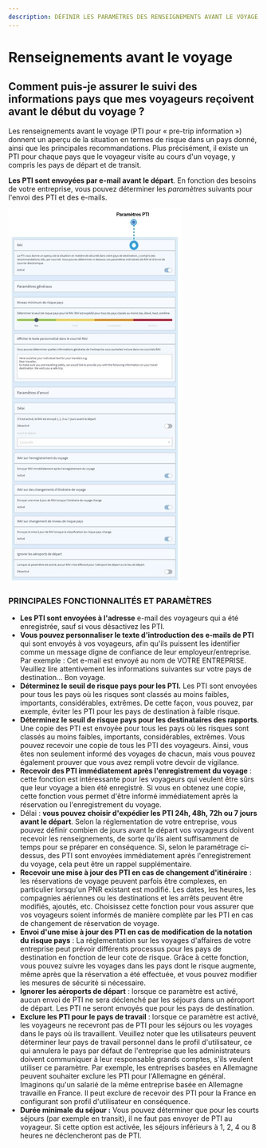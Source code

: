 ```yaml
---
description: DÉFINIR LES PARAMÈTRES DES RENSEIGNEMENTS AVANT LE VOYAGE
---
```


# Renseignements avant le voyage

## Comment puis-je assurer le suivi des informations pays que mes voyageurs reçoivent avant le début du voyage ?

Les renseignements avant le voyage \(PTI pour « pre-trip information »\) donnent un aperçu de la situation en termes de risque dans un pays donné, ainsi que les principales recommandations. Plus précisément, il existe un PTI pour chaque pays que le voyageur visite au cours d'un voyage, y compris les pays de départ et de transit.

**Les PTI sont envoyées par e-mail avant le départ**. En fonction des besoins de votre entreprise, vous pouvez déterminer les _paramètres_ suivants pour l'envoi des PTI et des e-mails.

![](../../.gitbook/assets/pti%20%282%29.JPG)

### PRINCIPALES FONCTIONNALITÉS ET PARAMÈTRES

* **Les PTI sont envoyées à l'adresse** e-mail des voyageurs qui a été enregistrée, sauf si vous désactivez les PTI.
* **Vous pouvez personnaliser le texte d'introduction des e-mails de PTI** qui sont envoyés à vos voyageurs, afin qu'ils puissent les identifier comme un message digne de confiance de leur employeur/entreprise. Par exemple : Cet e-mail est envoyé au nom de VOTRE ENTREPRISE. Veuillez lire attentivement les informations suivantes sur votre pays de destination... Bon voyage.
* **Déterminez le seuil de risque pays pour les PTI.** Les PTI sont envoyées pour tous les pays où les risques sont classés au moins faibles, importants, considérables, extrêmes. De cette façon, vous pouvez, par exemple, éviter les PTI pour les pays de destination à faible risque.
* **Déterminez le seuil de risque pays pour les destinataires des rapports**. Une copie des PTI est envoyée pour tous les pays où les risques sont classés au moins faibles, importants, considérables, extrêmes. Vous pouvez recevoir une copie de tous les PTI des voyageurs. Ainsi, vous êtes non seulement informé des voyages de chacun, mais vous pouvez également prouver que vous avez rempli votre devoir de vigilance.
* **Recevoir des PTI immédiatement après l'enregistrement du voyage** : cette fonction est intéressante pour les voyageurs qui veulent être sûrs que leur voyage a bien été enregistré. Si vous en obtenez une copie, cette fonction vous permet d'être informé immédiatement après la réservation ou l'enregistrement du voyage.
* Délai : **vous pouvez choisir d'expédier les PTI 24h, 48h, 72h ou 7 jours avant le départ**. Selon la réglementation de votre entreprise, vous pouvez définir combien de jours avant le départ vos voyageurs doivent recevoir les renseignements, de sorte qu'ils aient suffisamment de temps pour se préparer en conséquence. Si, selon le paramétrage ci-dessus, des PTI sont envoyées immédiatement après l'enregistrement du voyage, cela peut être un rappel supplémentaire.
* **Recevoir une mise à jour des PTI en cas de changement d'itinéraire** : les réservations de voyage peuvent parfois être complexes, en particulier lorsqu'un PNR existant est modifié. Les dates, les heures, les compagnies aériennes ou les destinations et les arrêts peuvent être modifiés, ajoutés, etc. Choisissez cette fonction pour vous assurer que vos voyageurs soient informés de manière complète par les PTI en cas de changement de réservation de voyage.
* **Envoi d'une mise à jour des PTI en cas de modification de la notation du risque pays** : La réglementation sur les voyages d'affaires de votre entreprise peut prévoir différents processus pour les pays de destination en fonction de leur cote de risque. Grâce à cette fonction, vous pouvez suivre les voyages dans les pays dont le risque augmente, même après que la réservation a été effectuée, et vous pouvez modifier les mesures de sécurité si nécessaire.
* **Ignorer les aéroports de départ** : lorsque ce paramètre est activé, aucun envoi de PTI ne sera déclenché par les séjours dans un aéroport de départ. Les PTI ne seront envoyés que pour les pays de destination.
* **Exclure les PTI pour le pays de travail** : lorsque ce paramètre est activé, les voyageurs ne recevront pas de PTI pour les séjours ou les voyages dans le pays où ils travaillent. Veuillez noter que les utilisateurs peuvent déterminer leur pays de travail personnel dans le profil d'utilisateur, ce qui annulera le pays par défaut de l'entreprise que les administrateurs doivent communiquer à leur responsable grands comptes, s'ils veulent utiliser ce paramètre. Par exemple, les entreprises basées en Allemagne peuvent souhaiter exclure les PTI pour l'Allemagne en général. Imaginons qu'un salarié de la même entreprise basée en Allemagne travaille en France. Il peut exclure de recevoir des PTI pour la France en configurant son profil d'utilisateur en conséquence. 
* **Durée minimale du séjour :** Vous pouvez déterminer que pour les courts séjours \(par exemple en transit\), il ne faut pas envoyer de PTI au voyageur. Si cette option est activée, les séjours inférieurs à 1, 2, 4 ou 8 heures ne déclencheront pas de PTI.

